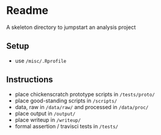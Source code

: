 # Readme

A skeleton directory to jumpstart an analysis project

## Setup

* use `/misc/.Rprofile`


## Instructions

* place chickenscratch prototype scripts in `/tests/proto/`
* place good-standing scripts in `/scripts/`
* data, raw in `/data/raw/` and processed in `/data/proc/`
* place output in `/output/`
* place writeup in `/writeup/`
* formal assertion / travisci tests in `/tests/`

